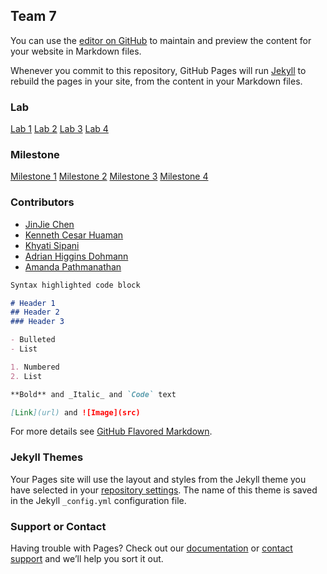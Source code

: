 ## Team 7

You can use the [editor on GitHub](https://github.com/jc2554/ECE3400-team7/edit/master/README.md) to maintain and preview the content for your website in Markdown files.

Whenever you commit to this repository, GitHub Pages will run [Jekyll](https://jekyllrb.com/) to rebuild the pages in your site, from the content in your Markdown files.
### Lab
[Lab 1](lab1)
[Lab 2](https://jc2554.github.io/ECE3400-team7/lab2)
[Lab 3](https://jc2554.github.io/ECE3400-team7/lab3)
[Lab 4](https://jc2554.github.io/ECE3400-team7/lab4)

### Milestone
[Milestone 1](https://jc2554.github.io/ECE3400-team7/milestone1)
[Milestone 2](https://jc2554.github.io/ECE3400-team7/milestone2)
[Milestone 3](https://jc2554.github.io/ECE3400-team7/milestone3)
[Milestone 4](https://jc2554.github.io/ECE3400-team7/milestone4)

### Contributors
 - [JinJie Chen](https://jc2554@cornell.edu)
 - [Kenneth Cesar Huaman](kch96@cornell.edu)
 - [Khyati Sipani](ks965@cornell.edu)
 - [Adrian Higgins Dohmann](ahd59@cornell.edu)
 - [Amanda Pathmanathan](ap763@cornell.edu)





```markdown
Syntax highlighted code block

# Header 1
## Header 2
### Header 3

- Bulleted
- List

1. Numbered
2. List

**Bold** and _Italic_ and `Code` text

[Link](url) and ![Image](src)
```

For more details see [GitHub Flavored Markdown](https://guides.github.com/features/mastering-markdown/).

### Jekyll Themes

Your Pages site will use the layout and styles from the Jekyll theme you have selected in your [repository settings](https://github.com/jc2554/ECE3400-team7/settings). The name of this theme is saved in the Jekyll `_config.yml` configuration file.

### Support or Contact

Having trouble with Pages? Check out our [documentation](https://help.github.com/categories/github-pages-basics/) or [contact support](https://github.com/contact) and we’ll help you sort it out.
